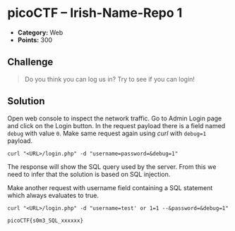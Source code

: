 # picoCTF – Irish-Name-Repo 1 

* **Category:** Web
* **Points:** 300

## Challenge

>  Do you think you can log us in? Try to see if you can login!

## Solution

Open web console to inspect the network traffic. Go to Admin Login page and click on the Login button. In the request payload there is a field named `debug` with value `0`. Make same request again using *curl* with `debug=1` payload. 

```
curl "<URL>/login.php" -d "username=password=&debug=1"
```
The response will show the SQL query used by the server. From this we need to infer that the solution is based on SQL injection.


Make another request with username field containing a SQL statement which always evaluates to true.
```
curl "<URL>/login.php" -d "username=test' or 1=1 --&password=&debug=1"
```


```
picoCTF{s0m3_SQL_xxxxxx}
```
